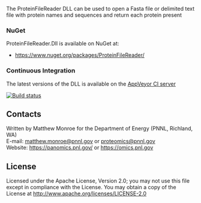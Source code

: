 The ProteinFileReader DLL can be used to open a Fasta file or delimited text file
with protein names and sequences and return each protein present

### NuGet

ProteinFileReader.Dll is available on NuGet at:
* https://www.nuget.org/packages/ProteinFileReader/

### Continuous Integration

The latest versions of the DLL is available on the [AppVeyor CI server](https://ci.appveyor.com/project/PNNLCompMassSpec/protein-file-reader/build/artifacts)

[![Build status](https://ci.appveyor.com/api/projects/status/er5vw1k8bgefrynk?svg=true)](https://ci.appveyor.com/project/PNNLCompMassSpec/protein-file-reader)

## Contacts

Written by Matthew Monroe for the Department of Energy (PNNL, Richland, WA) \
E-mail: matthew.monroe@pnnl.gov or proteomics@pnnl.gov \
Website: https://panomics.pnl.gov/ or https://omics.pnl.gov

## License

Licensed under the Apache License, Version 2.0; you may not use this file except
in compliance with the License.  You may obtain a copy of the License at
http://www.apache.org/licenses/LICENSE-2.0
